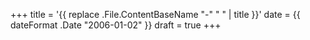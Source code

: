 +++
title = '{{ replace .File.ContentBaseName "-" " " | title }}'
date = {{ dateFormat .Date "2006-01-02" }}
draft = true
+++
